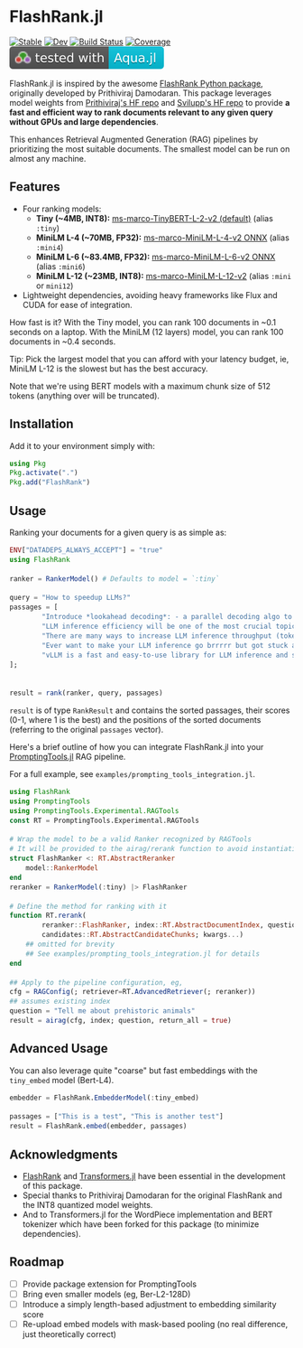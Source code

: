 # FlashRank.jl 

[![Stable](https://img.shields.io/badge/docs-stable-blue.svg)](https://svilupp.github.io/FlashRank.jl/stable/) [![Dev](https://img.shields.io/badge/docs-dev-blue.svg)](https://svilupp.github.io/FlashRank.jl/dev/) [![Build Status](https://github.com/svilupp/FlashRank.jl/actions/workflows/CI.yml/badge.svg?branch=main)](https://github.com/svilupp/FlashRank.jl/actions/workflows/CI.yml?query=branch%3Amain) [![Coverage](https://codecov.io/gh/svilupp/FlashRank.jl/branch/main/graph/badge.svg)](https://codecov.io/gh/svilupp/FlashRank.jl) [![Aqua](https://raw.githubusercontent.com/JuliaTesting/Aqua.jl/master/badge.svg)](https://github.com/JuliaTesting/Aqua.jl)

FlashRank.jl is inspired by the awesome [FlashRank Python package](https://github.com/PrithivirajDamodaran/FlashRank), originally developed by Prithiviraj Damodaran. This package leverages model weights from [Prithiviraj's HF repo](https://huggingface.co/prithivida/flashrank) and [Svilupp's HF repo](https://huggingface.co/svilupp/onnx-cross-encoders) to provide **a fast and efficient way to rank documents relevant to any given query without GPUs and large dependencies**. 

This enhances Retrieval Augmented Generation (RAG) pipelines by prioritizing the most suitable documents. The smallest model can be run on almost any machine.

## Features
- Four ranking models:
  - **Tiny (~4MB, INT8):** [ms-marco-TinyBERT-L-2-v2 (default)](https://huggingface.co/cross-encoder/ms-marco-TinyBERT-L-2) (alias `:tiny`)
  - **MiniLM L-4 (~70MB, FP32):** [ms-marco-MiniLM-L-4-v2 ONNX](https://huggingface.co/cross-encoder/ms-marco-MiniLM-L-4-v2) (alias `:mini4`)
  - **MiniLM L-6 (~83.4MB, FP32):** [ms-marco-MiniLM-L-6-v2 ONNX](https://huggingface.co/cross-encoder/ms-marco-MiniLM-L-6-v2) (alias `:mini6`)
  - **MiniLM L-12 (~23MB, INT8):** [ms-marco-MiniLM-L-12-v2](https://huggingface.co/cross-encoder/ms-marco-MiniLM-L-12-v2) (alias `:mini` or `mini12`)
- Lightweight dependencies, avoiding heavy frameworks like Flux and CUDA for ease of integration.

How fast is it? 
With the Tiny model, you can rank 100 documents in ~0.1 seconds on a laptop. With the MiniLM (12 layers) model, you can rank 100 documents in ~0.4 seconds.

Tip: Pick the largest model that you can afford with your latency budget, ie, MiniLM L-12 is the slowest but has the best accuracy.

Note that we're using BERT models with a maximum chunk size of 512 tokens (anything over will be truncated).

## Installation
Add it to your environment simply with:

```julia
using Pkg
Pkg.activate(".")
Pkg.add("FlashRank")
```

## Usage
Ranking your documents for a given query is as simple as:

```julia
ENV["DATADEPS_ALWAYS_ACCEPT"] = "true"
using FlashRank

ranker = RankerModel() # Defaults to model = `:tiny`

query = "How to speedup LLMs?"
passages = [
        "Introduce *lookahead decoding*: - a parallel decoding algo to accelerate LLM inference - w/o the need for a draft model or a data store - linearly decreases # decoding steps relative to log(FLOPs) used per decoding step.",
        "LLM inference efficiency will be one of the most crucial topics for both industry and academia, simply because the more efficient you are, the more \$\$\$ you will save. vllm project is a must-read for this direction, and now they have just released the paper",
        "There are many ways to increase LLM inference throughput (tokens/second) and decrease memory footprint, sometimes at the same time. Here are a few methods I’ve found effective when working with Llama 2. These methods are all well-integrated with Hugging Face. This list is far from exhaustive; some of these techniques can be used in combination with each other and there are plenty of others to try. - Bettertransformer (Optimum Library): Simply call `model.to_bettertransformer()` on your Hugging Face model for a modest improvement in tokens per second. - Fp4 Mixed-Precision (Bitsandbytes): Requires minimal configuration and dramatically reduces the model's memory footprint. - AutoGPTQ: Time-consuming but leads to a much smaller model and faster inference. The quantization is a one-time cost that pays off in the long run.",
        "Ever want to make your LLM inference go brrrrr but got stuck at implementing speculative decoding and finding the suitable draft model? No more pain! Thrilled to unveil Medusa, a simple framework that removes the annoying draft model while getting 2x speedup.",
        "vLLM is a fast and easy-to-use library for LLM inference and serving. vLLM is fast with: State-of-the-art serving throughput Efficient management of attention key and value memory with PagedAttention Continuous batching of incoming requests Optimized CUDA kernels",
];


result = rank(ranker, query, passages)
```

`result` is of type `RankResult` and contains the sorted passages, their scores (0-1, where 1 is the best) and the positions of the sorted documents (referring to the original `passages` vector).

Here's a brief outline of how you can integrate FlashRank.jl into your [PromptingTools.jl](https://github.com/svilupp/PromptingTools.jl) RAG pipeline.

For a full example, see `examples/prompting_tools_integration.jl`.

```julia
using FlashRank
using PromptingTools
using PromptingTools.Experimental.RAGTools
const RT = PromptingTools.Experimental.RAGTools

# Wrap the model to be a valid Ranker recognized by RAGTools
# It will be provided to the airag/rerank function to avoid instantiating it on every call
struct FlashRanker <: RT.AbstractReranker
    model::RankerModel
end
reranker = RankerModel(:tiny) |> FlashRanker

# Define the method for ranking with it
function RT.rerank(
        reranker::FlashRanker, index::RT.AbstractDocumentIndex, question::AbstractString,
        candidates::RT.AbstractCandidateChunks; kwargs...)
    ## omitted for brevity
    ## See examples/prompting_tools_integration.jl for details
end

## Apply to the pipeline configuration, eg, 
cfg = RAGConfig(; retriever=RT.AdvancedRetriever(; reranker))
## assumes existing index
question = "Tell me about prehistoric animals"
result = airag(cfg, index; question, return_all = true)
```

## Advanced Usage

You can also leverage quite "coarse" but fast embeddings with the `tiny_embed` model (Bert-L4).

```julia
embedder = FlashRank.EmbedderModel(:tiny_embed)

passages = ["This is a test", "This is another test"]
result = FlashRank.embed(embedder, passages)
```

## Acknowledgments
- [FlashRank](https://github.com/PrithivirajDamodaran/FlashRank) and [Transformers.jl](https://github.com/chengchingwen/Transformers.jl) have been essential in the development of this package.
- Special thanks to Prithiviraj Damodaran for the original FlashRank and the INT8 quantized model weights.
- And to Transformers.jl for the WordPiece implementation and BERT tokenizer which have been forked for this package (to minimize dependencies).

## Roadmap
- [ ] Provide package extension for PromptingTools
- [ ] Bring even smaller models (eg, Ber-L2-128D)
- [ ] Introduce a simply length-based adjustment to embedding similarity score
- [ ] Re-upload embed models with mask-based pooling (no real difference, just theoretically correct)